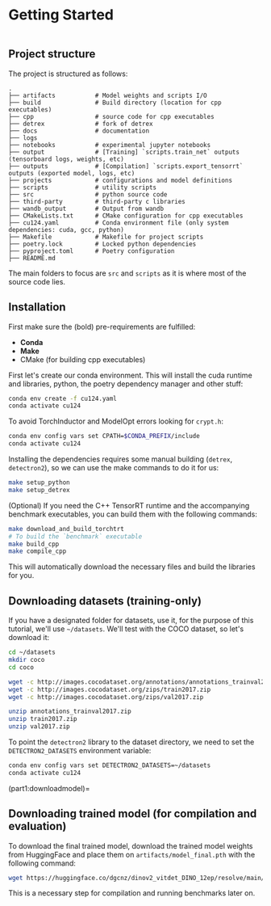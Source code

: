 # Getting Started

```{contents}
```

## Project structure

The project is structured as follows:

```
.
├── artifacts           # Model weights and scripts I/O
├── build               # Build directory (location for cpp executables)
├── cpp                 # source code for cpp executables
├── detrex              # fork of detrex
├── docs                # documentation
├── logs                
├── notebooks           # experimental jupyter notebooks
├── output              # [Training] `scripts.train_net` outputs (tensorboard logs, weights, etc)
├── outputs             # [Compilation] `scripts.export_tensorrt` outputs (exported model, logs, etc)
├── projects            # configurations and model definitions
├── scripts             # utility scripts 
├── src                 # python source code
├── third-party         # third-party c libraries
├── wandb_output        # Output from wandb
├── CMakeLists.txt      # CMake configuration for cpp executables
├── cu124.yaml          # Conda environment file (only system dependencies: cuda, gcc, python)
├── Makefile            # Makefile for project scripts
├── poetry.lock         # Locked python dependencies
├── pyproject.toml      # Poetry configuration
├── README.md 
```

The main folders to focus are `src` and `scripts` as it is where most of the source code lies.

## Installation

First make sure the (bold) pre-requirements are fulfilled:
- **Conda** 
- **Make** 
- CMake (for building cpp executables)


First let's create our conda environment. This will install the cuda runtime and libraries, python, the poetry dependency manager and other stuff:

```bash
conda env create -f cu124.yaml
conda activate cu124
```

To avoid TorchInductor and ModelOpt errors looking for `crypt.h`:

```bash
conda env config vars set CPATH=$CONDA_PREFIX/include  
conda activate cu124
```

Installing the dependencies requires some manual building (`detrex`, `detectron2`), so we can use the make commands to do it for us:

```bash
make setup_python
make setup_detrex
```

(Optional) If you need the C++ TensorRT runtime and the accompanying benchmark executables, you can build them with the following commands:

```bash
make download_and_build_torchtrt
# To build the `benchmark` executable
make build_cpp
make compile_cpp
```

This will automatically download the necessary files and build the libraries for you.


## Downloading datasets (training-only)

If you have a designated folder for datasets, use it, for the purpose of this tutorial, we'll use `~/datasets`. We'll test with the COCO dataset, so let's download it:

```bash
cd ~/datasets
mkdir coco
cd coco

wget -c http://images.cocodataset.org/annotations/annotations_trainval2017.zip
wget -c http://images.cocodataset.org/zips/train2017.zip
wget -c http://images.cocodataset.org/zips/val2017.zip

unzip annotations_trainval2017.zip
unzip train2017.zip
unzip val2017.zip
```

To point the `detectron2` library to the dataset directory, we need to set the `DETECTRON2_DATASETS` environment variable:

```bash
conda env config vars set DETECTRON2_DATASETS=~/datasets
conda activate cu124
```


(part1:downloadmodel)=
## Downloading trained model (for compilation and evaluation)

To download the final trained model, download the trained model weights from HuggingFace and place them on `artifacts/model_final.pth` with the following command:

```bash
wget https://huggingface.co/dgcnz/dinov2_vitdet_DINO_12ep/resolve/main/model_final.pth -O artifacts/model_final.pth ⁠
```

This is a necessary step for compilation and running benchmarks later on.